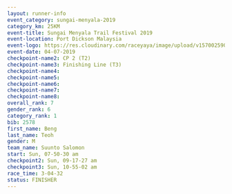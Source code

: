 ```yaml
---
layout: runner-info 
event_category: sungai-menyala-2019 
category_km: 25KM 
event-title: Sungai Menyala Trail Festival 2019 
event-location: Port Dickson Malaysia 
event-logo: https://res.cloudinary.com/raceyaya/image/upload/v1570025907/logo/smft_rwzxh1.jpg 
event-date: 04-07-2019 
checkpoint-name2: CP 2 (T2) 
checkpoint-name3: Finishing Line (T3) 
checkpoint-name4: 
checkpoint-name5: 
checkpoint-name6: 
checkpoint-name7: 
checkpoint-name8: 
overall_rank: 7
gender_rank: 6
category_rank: 1
bib: 2578
first_name: Beng
last_name: Teoh
gender: M
team_name: Suunto Salomon
start: Sun, 07-50-30 am
checkpoint2: Sun, 09-17-27 am
checkpoint3: Sun, 10-55-02 am
race_time: 3-04-32
status: FINISHER
---
```

